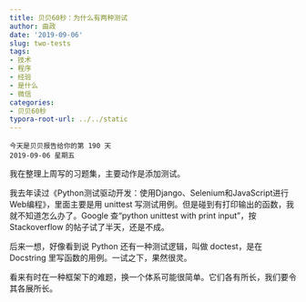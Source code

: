 ```yaml
---
title: 贝贝60秒：为什么有两种测试
author: 曲政
date: '2019-09-06'
slug: two-tests
tags:
- 技术
- 程序
- 经验
- 是什么
- 微信
categories:
- 贝贝60秒
typora-root-url: ../../static
---
```


```
今天是贝贝报告给你的第 190 天
2019-09-06 星期五
```

我在整理上周写的习题集，主要动作是添加测试。

我去年读过《Python测试驱动开发：使用Django、Selenium和JavaScript进行Web编程》，里面主要是用 unittest 写测试用例。但是碰到有打印输出的函数，我就不知道怎么办了。Google 查“python unittest with print input”，按 Stackoverflow 的帖子试了半天，还是不成。

后来一想，好像看到说 Python 还有一种测试逻辑，叫做 doctest，是在 Docstring 里写函数的用例。一试之下，果然很灵。

看来有时在一种框架下的难题，换一个体系可能很简单。它们各有所长，我们要令其各展所长。
​